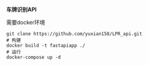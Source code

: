 **车牌识别API**

需要docker环境

```shell
git clone https://github.com/yuxian158/LPR_api.git
# 构建
docker build -t fastapiapp ./
# 运行
docker-compose up -d
```

